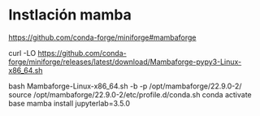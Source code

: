 # Instlación mamba
https://github.com/conda-forge/miniforge#mambaforge

curl -LO https://github.com/conda-forge/miniforge/releases/latest/download/Mambaforge-pypy3-Linux-x86_64.sh

bash Mambaforge-Linux-x86_64.sh -b -p /opt/mambaforge/22.9.0-2/
source /opt/mambaforge/22.9.0-2/etc/profile.d/conda.sh 
conda activate base
mamba install jupyterlab=3.5.0
